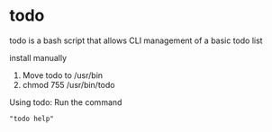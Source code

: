 # todo
todo is a bash script that allows CLI management of a basic todo list

install manually
1) Move todo to /usr/bin
2) chmod 755 /usr/bin/todo

Using todo: Run the command

	"todo help"
